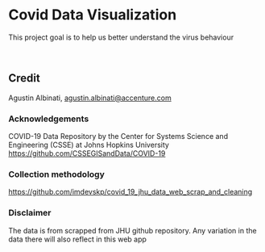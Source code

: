 # Covid Data Visualization


This project goal is to help us better understand the virus behaviour

&nbsp;
&nbsp;
&nbsp;

## Credit

Agustin Albinati, 
[agustin.albinati@accenture.com](mailto:agustin.albinati@accenture.com?subject=[Streamlit]%20Covid%20Data%20Visualization)

### Acknowledgements
COVID-19 Data Repository by the Center for Systems Science and Engineering (CSSE) at Johns Hopkins University
https://github.com/CSSEGISandData/COVID-19

### Collection methodology
https://github.com/imdevskp/covid_19_jhu_data_web_scrap_and_cleaning

### Disclaimer
The data is from scrapped from JHU github repository. Any variation in the data there will also reflect in this web app
